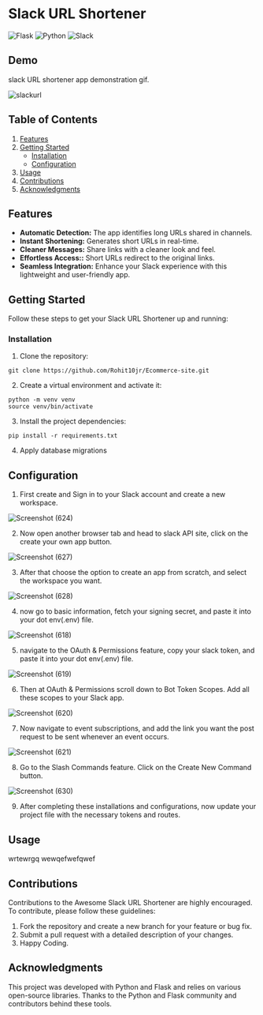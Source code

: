 # Slack URL Shortener
![Flask](https://img.shields.io/badge/flask-%23000.svg?style=for-the-badge&logo=flask&logoColor=white)
![Python](https://img.shields.io/badge/python-3670A0?style=for-the-badge&logo=python&logoColor=ffdd54)
![Slack](https://img.shields.io/badge/Slack-4A154B?style=for-the-badge&logo=slack&logoColor=white)

## Demo 

slack URL shortener app demonstration gif.

![slackurl](https://github.com/Rohit10jr/slack-url-shortener/assets/130643902/ecdaf253-5f47-4334-b810-7d5beeafcc0f)

## Table of Contents

1. [Features](#features)
2. [Getting Started](#getting-started)
   - [Installation](#installation)
   - [Configuration](#configuration)
3. [Usage](#usage)
4. [Contributions](#contributions)
5. [Acknowledgments](#acknowledgments)

## Features

- **Automatic Detection:** The app identifies long URLs shared in channels.
- **Instant Shortening:** Generates short URLs in real-time.
- **Cleaner Messages:** Share links with a cleaner look and feel.
- **Effortless Access::** Short URLs redirect to the original links.
- **Seamless Integration:** Enhance your Slack experience with this lightweight and user-friendly app.

## Getting Started

Follow these steps to get your Slack URL Shortener up and running:

### Installation

1. Clone the repository:
```
git clone https://github.com/Rohit10jr/Ecommerce-site.git
```  
2. Create a virtual environment and activate it:
```
python -m venv venv
source venv/bin/activate
```

3. Install the project dependencies:
```
pip install -r requirements.txt
```

4. Apply database migrations

## Configuration

1. First create and Sign in to your Slack account and create a new workspace.

![Screenshot (624)](https://github.com/Rohit10jr/slack-url-shortener/assets/130643902/53f885ed-c6b7-4ef8-ad90-353bf04bb860)

2. Now open another browser tab and head to slack API site, click on the create your own app button.

![Screenshot (627)](https://github.com/Rohit10jr/slack-url-shortener/assets/130643902/2470e87f-28f8-440a-9d24-dd5e683570c9)

3. After that choose the option to create an app from scratch, and select the workspace you want.

![Screenshot (628)](https://github.com/Rohit10jr/slack-url-shortener/assets/130643902/0516a4c7-6ff9-4be5-aee8-1166defb60fb)

4. now go to basic information, fetch your signing secret, and paste it into your dot env(.env) file.

![Screenshot (618)](https://github.com/Rohit10jr/slack-url-shortener/assets/130643902/571ba5b4-5f7d-42fd-8e96-ce8cc4999dd0)

5. navigate to the OAuth & Permissions feature, copy your slack token, and paste it into your dot env(.env) file.

![Screenshot (619)](https://github.com/Rohit10jr/slack-url-shortener/assets/130643902/077d7120-1e40-446b-b181-0fc0b3718464)

6. Then at OAuth & Permissions scroll down to Bot Token Scopes. Add all these scopes to your Slack app.

![Screenshot (620)](https://github.com/Rohit10jr/slack-url-shortener/assets/130643902/a2b65e0b-bc4e-463b-b81a-6dba161ea2a9)

7. Now navigate to event subscriptions, and add the link you want the post request to be sent whenever an event occurs.

![Screenshot (621)](https://github.com/Rohit10jr/slack-url-shortener/assets/130643902/63c05ad9-a809-4e6f-90c1-54cd807b62a6)

8. Go to the Slash Commands feature. Click on the Create New Command button.

![Screenshot (630)](https://github.com/Rohit10jr/slack-url-shortener/assets/130643902/da2dbd57-2743-436f-92d9-f46188d4fb34)

9. After completing these installations and configurations, now update your project file with the necessary tokens and routes.

## Usage
wrtewrgq wewqefwefqwef

## Contributions

Contributions to the Awesome Slack URL Shortener are highly encouraged. To contribute, please follow these guidelines:
1. Fork the repository and create a new branch for your feature or bug fix.
2. Submit a pull request with a detailed description of your changes.
3. Happy Coding.

## Acknowledgments

This project was developed with Python and Flask and relies on various open-source libraries. Thanks to the Python and Flask community and contributors behind these tools.

